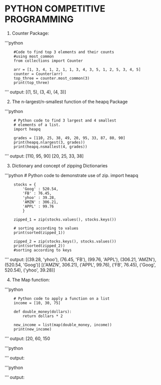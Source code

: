 # PYTHON COMPETITIVE PROGRAMMING

1. Counter Package:

 '''python
   
        #Code to find top 3 elements and their counts 
        #using most_common 
        from collections import Counter 

        arr = [1, 3, 4, 1, 2, 1, 1, 3, 4, 3, 5, 1, 2, 5, 3, 4, 5] 
        counter = Counter(arr) 
        top_three = counter.most_common(3) 
        print(top_three) 

'''
  output:  [(1, 5), (3, 4), (4, 3)]

2. The n-largest/n-smallest function of the heapq Package

'''python
       
        # Python code to find 3 largest and 4 smallest 
        # elements of a list. 
        import heapq 

        grades = [110, 25, 38, 49, 20, 95, 33, 87, 80, 90] 
        print(heapq.nlargest(3, grades)) 
        print(heapq.nsmallest(4, grades)) 


'''
output: [110, 95, 90]
        [20, 25, 33, 38] 

3. Dictionary and concept of zipping Dictionaries

'''python
        # Python code to demonstrate use of zip. 
        import heapq 
        
        stocks = { 
            'Goog' : 520.54, 
            'FB' : 76.45, 
            'yhoo' : 39.28, 
            'AMZN' : 306.21, 
            'APPL' : 99.76
            } 
        
        zipped_1 = zip(stocks.values(), stocks.keys()) 
        
        # sorting according to values 
        print(sorted(zipped_1)) 
        
        zipped_2 = zip(stocks.keys(), stocks.values()) 
        print(sorted(zipped_2)) 
        #sorting according to keys 


'''
output: 
        [(39.28, 'yhoo'), (76.45, 'FB'), (99.76, 'APPL'), (306.21, 'AMZN'), (520.54, 'Goog')]
    [('AMZN', 306.21), ('APPL', 99.76), ('FB', 76.45), ('Goog', 520.54), ('yhoo', 39.28)]

   4. The Map function:

'''python
   
        # Python code to apply a function on a list 
        income = [10, 30, 75] 
        
        def double_money(dollars): 
            return dollars * 2
        
        new_income = list(map(double_money, income)) 
        print(new_income) 

'''
output: [20, 60, 150

'''python
   


'''
output: 


'''python
   


'''
output: 
